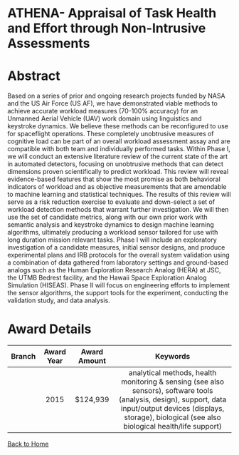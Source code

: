
ATHENA- Appraisal of Task Health and Effort through Non-Intrusive Assessments
=============================================================================

# Abstract


Based on a series of prior and ongoing research projects funded by NASA and the US Air Force (US AF), we have demonstrated viable methods to achieve accurate workload measures (70-100% accuracy) for an Unmanned Aerial Vehicle (UAV) work domain using linguistics and keystroke dynamics.  We believe these methods can be reconfigured to use for spaceflight operations.  These completely unobtrusive measures of cognitive load can be part of an overall workload assessment assay and are compatible with both team and individually performed tasks.  Within Phase I, we will conduct an extensive literature review of the current state of the art in automated detectors, focusing on unobtrusive methods that can detect dimensions proven scientifically to predict workload.  This review will reveal evidence-based features that show the most promise as both behavioral indicators of workload and as objective measurements that are amendable to machine learning and statistical techniques. The results of this review will serve as a risk reduction exercise to evaluate and down-select a set of workload detection methods that warrant further investigation.  We will then use the set of candidate metrics, along with our own prior work with semantic analysis and keystroke dynamics to design machine learning algorithms, ultimately producing a workload sensor tailored for use with long duration mission relevant tasks.  Phase I will include an exploratory investigation of a candidate measures, initial sensor designs, and produce experimental plans and IRB protocols for the overall system validation using a combination of data gathered from laboratory settings and ground-based analogs such as the Human Exploration Research Analog (HERA) at JSC, the UTMB Bedrest facility, and the Hawaii Space Exploration Analog Simulation (HISEAS). Phase II will focus on engineering efforts to implement the sensor algorithms, the support tools for the experiment, conducting the validation study, and data analysis.  

# Award Details

|Branch|Award Year|Award Amount|Keywords|
| :---: | :---: | :---: | :---: |
||2015|$124,939|analytical methods, health monitoring & sensing (see also sensors), software tools (analysis, design), support, data input/output devices (displays, storage), biological (see also biological health/life support)|
  
  


[Back to Home](https://github.com/chrischow/dod_sbir_awards#204)